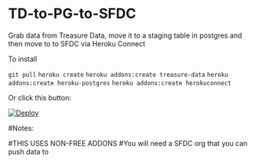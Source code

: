 # TD-to-PG-to-SFDC
Grab data from Treasure Data, move it to a staging table in postgres and then move to to SFDC via Heroku Connect

To install 

``git pull``
``heroku create``
``heroku addons:create treasure-data``
``heroku addons:create heroku-postgres``
``heroku addons:create herokuconnect``

Or click this button:


[![Deploy](https://www.herokucdn.com/deploy/button.png)](https://heroku.com/deploy)

#Notes:

#THIS USES NON-FREE ADDONS
#You will need a SFDC org that you can push data to

